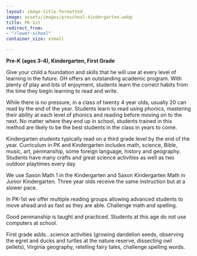 ```yaml
---
layout: image-title-formatted
image: assets/images/preschool-kindergarten.webp
title: PK-1st
redirect_from:
- "/lower-school"
container_size: xsmall

---
```

**Pre-K (ages 3-4), Kindergarten, First Grade**

Give your child a foundation and skills that he will use at every level of learning in the future. OH offers an outstanding academic program. With plenty of play and lots of enjoyment, students learn the correct habits from the time they begin learning to read and write.

While there is no pressure, in a class of twenty 4 year olds, usually 20 can read by the end of the year. Students learn to read using phonics, mastering their ability at each level of phonics and reading before moving on to the next. No matter where they end up in school, students trained in this method are likely to be the best students in the class in years to come.

Kindergarten students typically read on a third grade level by the end of the year. Curriculum in PK and Kindergarten includes math, science, Bible, music, art, penmanship, some foreign language, history and geography. Students have many crafts and great science activities as well as two outdoor playtimes every day.

We use Saxon Math 1 in the Kindergarten and Saxon Kindergarten Math in Junior Kindergarten. Three year olds receive the same instruction but at a slower pace.

In PK-1st we offer multiple reading groups allowing advanced students to move ahead and as fast as they are able. Challenge math and spelling.

Good penmanship is taught and practiced. Students at this age do not use computers at school.

First grade adds...science activities (growing dandelion seeds, observing the egret and ducks and turtles at the nature reserve, dissecting owl pellets), Virginia geography, retelling fairy tales, challenge spelling words.